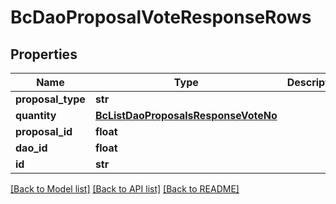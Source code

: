 # BcDaoProposalVoteResponseRows

## Properties
Name | Type | Description | Notes
------------ | ------------- | ------------- | -------------
**proposal_type** | **str** |  | [optional] 
**quantity** | [**BcListDaoProposalsResponseVoteNo**](BcListDaoProposalsResponseVoteNo.md) |  | [optional] 
**proposal_id** | **float** |  | [optional] 
**dao_id** | **float** |  | [optional] 
**id** | **str** |  | [optional] 

[[Back to Model list]](../README.md#documentation-for-models) [[Back to API list]](../README.md#documentation-for-api-endpoints) [[Back to README]](../README.md)


